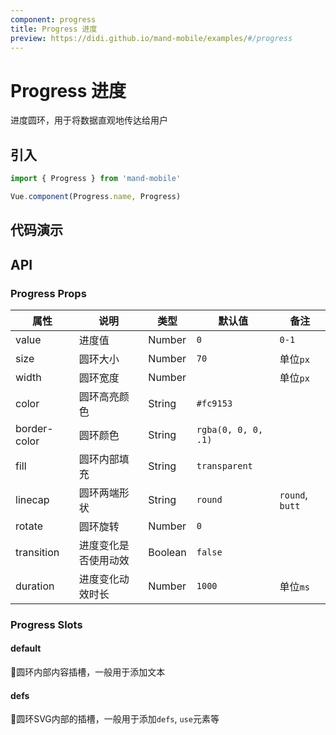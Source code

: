 ```yaml
---
component: progress
title: Progress 进度
preview: https://didi.github.io/mand-mobile/examples/#/progress
---
```


# Progress 进度

进度圆环，用于将数据直观地传达给用户

## 引入

```javascript
import { Progress } from 'mand-mobile'

Vue.component(Progress.name, Progress)
```

## 代码演示

<demo-wrapper
  src="src/packages/progress/demo"
  :demos="demos"
/>

<script setup>
const demos = import.meta.globEager('../../../src/packages/progress/demo/demo*.vue')
</script>

## API

### Progress Props
|属性 | 说明 | 类型 | 默认值 | 备注 |
|----|-----|------|------|------|
|value|进度值|Number|`0`|`0-1`|
|size|圆环大小|Number|`70`|单位`px`|
|width|圆环宽度|Number| |单位`px`|
|color|圆环高亮颜色|String|`#fc9153`| |
|border-color|圆环颜色|String|`rgba(0, 0, 0, .1)`| |
|fill|圆环内部填充|String|`transparent`||
|linecap|圆环两端形状|String|`round`|`round`, `butt`|
|rotate|圆环旋转|Number|`0`||
|transition|进度变化是否使用动效|Boolean|`false`||
|duration|进度变化动效时长|Number|`1000`|单位`ms`|

### Progress Slots

#### default
圆环内部内容插槽，一般用于添加文本

#### defs
圆环SVG内部的插槽，一般用于添加`defs`, `use`元素等
